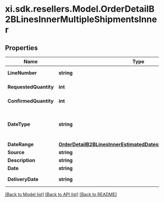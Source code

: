 # xi.sdk.resellers.Model.OrderDetailB2BLinesInnerMultipleShipmentsInner

## Properties

Name | Type | Description | Notes
------------ | ------------- | ------------- | -------------
**LineNumber** | **string** | Line number. | [optional] 
**RequestedQuantity** | **int** | Requested quantity. | [optional] 
**ConfirmedQuantity** | **int** | Confirmed quantity. | [optional] 
**DateType** | **string** | Date type. Example Single or multiple dates. | [optional] 
**DateRange** | [**OrderDetailB2BLinesInnerEstimatedDatesInnerShipShipDateRange**](OrderDetailB2BLinesInnerEstimatedDatesInnerShipShipDateRange.md) |  | [optional] 
**Source** | **string** | Source. | [optional] 
**Description** | **string** | Description. | [optional] 
**Date** | **string** | Date. | [optional] 
**DeliveryDate** | **string** | Delivery date. | [optional] 

[[Back to Model list]](../README.md#documentation-for-models) [[Back to API list]](../README.md#documentation-for-api-endpoints) [[Back to README]](../README.md)


